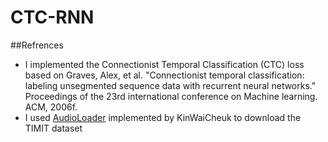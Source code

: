 # CTC-RNN
##Refrences
* I implemented the Connectionist Temporal Classification (CTC) loss based on Graves, Alex, et al. "Connectionist temporal classification: labeling unsegmented sequence data with recurrent neural networks." Proceedings of the 23rd international conference on Machine learning. ACM, 2006f. 
* I used [AudioLoader](https://github.com/KinWaiCheuk/AudioLoader) implemented by KinWaiCheuk to download the TIMIT dataset
